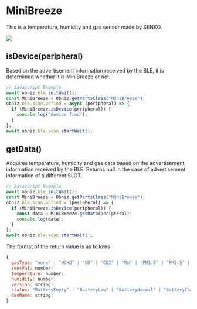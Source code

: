 # MiniBreeze
This is a temperature, humidity and gas sensor made by SENKO.


![](./image.jpg)

## isDevice(peripheral)

Based on the advertisement information received by the BLE, it is determined whether it is MiniBreeze or not.

```javascript
// Javascript Example
await obniz.ble.initWait();
const MiniBreeze = Obniz.getPartsClass("MiniBreeze");
obniz.ble.scan.onfind = async (peripheral) => {
  if (MiniBreeze.isDevice(peripheral)) {
    console.log("device find");
  }
};
await obniz.ble.scan.startWait();

```


## getData()

Acquires temperature, humidity and gas data based on the advertisement information received by the BLE.
Returns null in the case of advertisement information of a different SLOT.

```javascript
// Javascript Example
await obniz.ble.initWait();
const MiniBreeze = Obniz.getPartsClass("MiniBreeze");
obniz.ble.scan.onfind = (peripheral) => {
  if (MiniBreeze.isDevice(peripheral)) {
    const data = MiniBreeze.getData(peripheral);
    console.log(data); 
  }
};
await obniz.ble.scan.startWait();

```

The format of the return value is as follows

```javascript
{
  gasType: "none" | "HCHO" | "CO" | "CO2" | "Rn" | "PM1.0" | "PM2.5" | "PM10" | "unknown";
  sensVal: number;
  temperature: number;
  humidity: number;
  version: string;
  status: "BatteryEmpty" | "BatteryLow" | "BatteryNormal" | "BatteryCharging" | "Invalid";
  devName: string;
}
```

